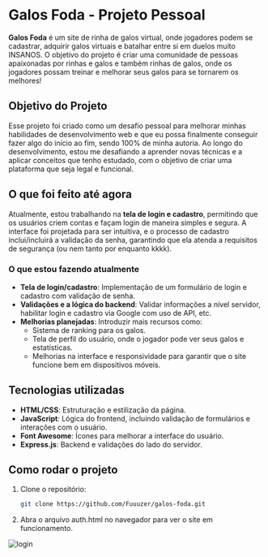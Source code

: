 # Galos Foda - Projeto Pessoal

**Galos Foda** é um site de rinha de galos virtual, onde jogadores podem se cadastrar, adquirir galos virtuais e batalhar entre si em duelos muito INSANOS. O objetivo do projeto é criar uma comunidade de pessoas apaixonadas por rinhas e galos e também rinhas de galos, onde os jogadores possam treinar e melhorar seus galos para se tornarem os melhores!

## Objetivo do Projeto

Esse projeto foi criado como um desafio pessoal para melhorar minhas habilidades de desenvolvimento web e que eu possa finalmente conseguir fazer algo do início ao fim, sendo 100% de minha autoria. Ao longo do desenvolvimento, estou me desafiando a aprender novas técnicas e a aplicar conceitos que tenho estudado, com o objetivo de criar uma plataforma que seja legal e funcional.

## O que foi feito até agora

Atualmente, estou trabalhando na **tela de login e cadastro**, permitindo que os usuários criem contas e façam login de maneira simples e segura. A interface foi projetada para ser intuitiva, e o processo de cadastro inclui/incluirá a validação da senha, garantindo que ela atenda a requisitos de segurança (ou nem tanto por enquanto kkkk).

### O que estou fazendo atualmente

- **Tela de login/cadastro**: Implementação de um formulário de login e cadastro com validação de senha.
- **Validações e a lógica do backend**: Validar informações a nível servidor, habilitar login e cadastro via Google com uso de API, etc.
- **Melhorias planejadas**: Introduzir mais recursos como:
  - Sistema de ranking para os galos.
  - Tela de perfil do usuário, onde o jogador pode ver seus galos e estatísticas.
  - Melhorias na interface e responsividade para garantir que o site funcione bem em dispositivos móveis.

## Tecnologias utilizadas

- **HTML/CSS**: Estruturação e estilização da página.
- **JavaScript**: Lógica do frontend, incluindo validação de formulários e interações com o usuário.
- **Font Awesome**: Ícones para melhorar a interface do usuário.
- **Express.js**: Backend e validações do lado do servidor.

## Como rodar o projeto

1. Clone o repositório:
   ```bash
   git clone https://github.com/Fuuuzer/galos-foda.git
   
2. Abra o arquivo auth.html no navegador para ver o site em funcionamento.

![login](https://github.com/user-attachments/assets/d8bf0584-5814-43c8-9cb2-7a1919a12d54)
